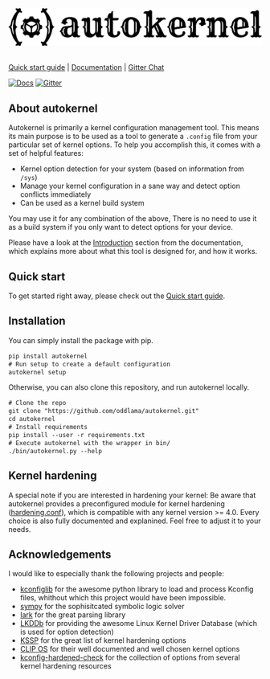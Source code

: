 <br/><br/>
[![autokernel](./docs/imgs/autokernel_banner.svg)](https://autokernel.oddlama.org)
<br/><br/>

[Quick start guide](https://autokernel.oddlama.org/en/latest/quick-start-guide.html) \|
[Documentation](https://autokernel.oddlama.org/en/latest) \|
[Gitter Chat](https://gitter.im/oddlama-autokernel/community)

[![Docs](https://readthedocs.org/projects/autokernel/badge/?version=latest)](https://autokernel.oddlama.org/en/latest/?badge=latest)
[![Gitter](https://badges.gitter.im/oddlama-autokernel/community.svg)](https://gitter.im/oddlama-autokernel/community?utm_source=badge&utm_medium=badge&utm_campaign=pr-badge)

## About autokernel

Autokernel is primarily a kernel configuration management tool. This means
its main purpose is to be used as a tool to generate a `.config` file from
your particular set of kernel options. To help you accomplish this, it
comes with a set of helpful features:

* Kernel option detection for your system (based on information from `/sys`)
* Manage your kernel configuration in a sane way and detect option conflicts immediately
* Can be used as a kernel build system

You may use it for any combination of the above, There is no need to
use it as a build system if you only want to detect options for your device.

Please have a look at the [Introduction](https://autokernel.oddlama.org/en/latest/introduction.html)
section from the documentation, which explains more about what
this tool is designed for, and how it works.

<!--SCREENCASTS HERE TODO -->

## Quick start

To get started right away, please check out the [Quick start guide](https://autokernel.oddlama.org/en/latest/quick-start-guide.html).

## Installation

You can simply install the package with pip.

```
pip install autokernel
# Run setup to create a default configuration
autokernel setup
```

Otherwise, you can also clone this repository, and run
autokernel locally.

```
# Clone the repo
git clone "https://github.com/oddlama/autokernel.git"
cd autokernel
# Install requirements
pip install --user -r requirements.txt
# Execute autokernel with the wrapper in bin/
./bin/autokernel.py --help
```

## Kernel hardening

A special note if you are interested in hardening your kernel:
Be aware that autokernel provides a preconfigured module for kernel
hardening ([hardening.conf](./example/modules.d/hardening.conf)), which is
compatible with any kernel version >= 4.0. Every choice is also fully documented
and explanined. Feel free to adjust it to your needs.

## Acknowledgements

I would like to especially thank the following projects and people:

- [kconfiglib](https://github.com/ulfalizer/Kconfiglib) for the awesome python library to load and process Kconfig files, whithout which this project would have been impossible.
- [sympy](https://www.sympy.org/) for the sophisitcated symbolic logic solver
- [lark](https://github.com/lark-parser/lark) for the great parsing library
- [LKDDb](https://cateee.net/lkddb/) for providing the awesome Linux Kernel Driver Database (which is used for option detection)
- [KSSP](https://kernsec.org/wiki/index.php/Kernel_Self_Protection_Project/Recommended_Settings) for the great list of kernel hardening options
- [CLIP OS](https://docs.clip-os.org/clipos/kernel.html#configuration) for their well documented and well chosen kernel options
- [kconfig-hardened-check](https://github.com/a13xp0p0v/kconfig-hardened-check) for the collection of options from several kernel hardening resources
